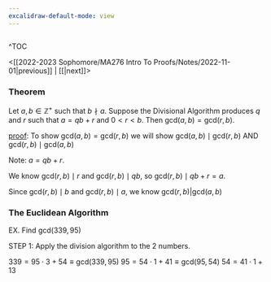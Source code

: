 ```yaml
---
excalidraw-default-mode: view
---
```



```toc

```

^TOC

<[[2022-2023 Sophomore/MA276 Intro To Proofs/Notes/2022-11-01|previous]] | [[|next]]>

### Theorem

 Let $a,b \in \mathbb{Z}^+$ such that $b\nmid a.$ Suppose the Divisional Algorithm produces $q$ and $r$ such that $a = qb+r$ and $0<r<b.$ Then $\text{gcd}(a,b)=\text{gcd}(r,b).$

<u>proof</u>: To show $\text{gcd}(a,b)=\text{gcd}(r,b)$ we will show $\text{gcd}(a,b)\mid\text{gcd}(r,b)$ AND $\text{gcd}(r,b)\mid\text{gcd}(a,b)$

Note: $a = qb + r.$

We know $\text{gcd}(r,b)\mid r$ and $\text{gcd}(r,b)\mid qb,$ so $\text{gcd}(r,b)\mid qb+r=a.$

Since $\text{gcd}(r,b)\mid b$ and $\text{gcd}(r,b)\mid a,$ we know $\text{gcd}(r,b)|\text{gcd}(a,b)$


### The Euclidean Algorithm

EX. Find $\text{gcd}(339,95)$

STEP 1: Apply the division algorithm to the 2 numbers.

$339 = 95\cdot3+54 \equiv \text{gcd}(339,95)$
$95=54\cdot1+41 \equiv \text{gcd}(95,54)$
$54=41\cdot1+13$